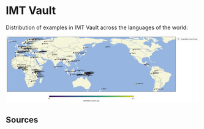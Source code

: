 # IMT Vault

Distribution of examples in IMT Vault across the languages of the world:

![](map.jpg?pacific-centered&language-properties=Examples_Count_Log&language-properties-colormaps=viridis&width=20&height=10&padding-left=5&padding-right=5&padding-top=5&padding-bottom=5&markersize=12&language-labels#cldfviz.map)


## Sources

[](Source?with_link#cldf:__all__)

